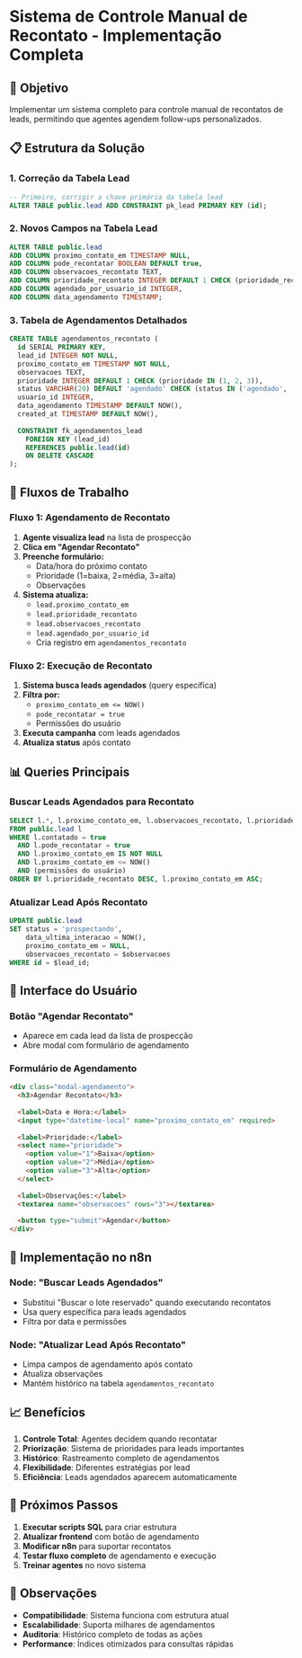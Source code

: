# Sistema de Controle Manual de Recontato - Implementação Completa

## 🎯 Objetivo
Implementar um sistema completo para controle manual de recontatos de leads, permitindo que agentes agendem follow-ups personalizados.

## 📋 Estrutura da Solução

### 1. **Correção da Tabela Lead**
```sql
-- Primeiro, corrigir a chave primária da tabela lead
ALTER TABLE public.lead ADD CONSTRAINT pk_lead PRIMARY KEY (id);
```

### 2. **Novos Campos na Tabela Lead**
```sql
ALTER TABLE public.lead 
ADD COLUMN proximo_contato_em TIMESTAMP NULL,
ADD COLUMN pode_recontatar BOOLEAN DEFAULT true,
ADD COLUMN observacoes_recontato TEXT,
ADD COLUMN prioridade_recontato INTEGER DEFAULT 1 CHECK (prioridade_recontato IN (1, 2, 3)),
ADD COLUMN agendado_por_usuario_id INTEGER,
ADD COLUMN data_agendamento TIMESTAMP;
```

### 3. **Tabela de Agendamentos Detalhados**
```sql
CREATE TABLE agendamentos_recontato (
  id SERIAL PRIMARY KEY,
  lead_id INTEGER NOT NULL,
  proximo_contato_em TIMESTAMP NOT NULL,
  observacoes TEXT,
  prioridade INTEGER DEFAULT 1 CHECK (prioridade IN (1, 2, 3)),
  status VARCHAR(20) DEFAULT 'agendado' CHECK (status IN ('agendado', 'executado', 'cancelado')),
  usuario_id INTEGER,
  data_agendamento TIMESTAMP DEFAULT NOW(),
  created_at TIMESTAMP DEFAULT NOW(),
  
  CONSTRAINT fk_agendamentos_lead 
    FOREIGN KEY (lead_id) 
    REFERENCES public.lead(id) 
    ON DELETE CASCADE
);
```

## 🔄 Fluxos de Trabalho

### **Fluxo 1: Agendamento de Recontato**
1. **Agente visualiza lead** na lista de prospecção
2. **Clica em "Agendar Recontato"** 
3. **Preenche formulário:**
   - Data/hora do próximo contato
   - Prioridade (1=baixa, 2=média, 3=alta)
   - Observações
4. **Sistema atualiza:**
   - `lead.proximo_contato_em`
   - `lead.prioridade_recontato`
   - `lead.observacoes_recontato`
   - `lead.agendado_por_usuario_id`
   - Cria registro em `agendamentos_recontato`

### **Fluxo 2: Execução de Recontato**
1. **Sistema busca leads agendados** (query específica)
2. **Filtra por:**
   - `proximo_contato_em <= NOW()`
   - `pode_recontatar = true`
   - Permissões do usuário
3. **Executa campanha** com leads agendados
4. **Atualiza status** após contato

## 📊 Queries Principais

### **Buscar Leads Agendados para Recontato**
```sql
SELECT l.*, l.proximo_contato_em, l.observacoes_recontato, l.prioridade_recontato
FROM public.lead l
WHERE l.contatado = true
  AND l.pode_recontatar = true
  AND l.proximo_contato_em IS NOT NULL
  AND l.proximo_contato_em <= NOW()
  AND (permissões do usuário)
ORDER BY l.prioridade_recontato DESC, l.proximo_contato_em ASC;
```

### **Atualizar Lead Após Recontato**
```sql
UPDATE public.lead 
SET status = 'prospectando',
    data_ultima_interacao = NOW(),
    proximo_contato_em = NULL,
    observacoes_recontato = $observacoes
WHERE id = $lead_id;
```

## 🎨 Interface do Usuário

### **Botão "Agendar Recontato"**
- Aparece em cada lead da lista de prospecção
- Abre modal com formulário de agendamento

### **Formulário de Agendamento**
```html
<div class="modal-agendamento">
  <h3>Agendar Recontato</h3>
  
  <label>Data e Hora:</label>
  <input type="datetime-local" name="proximo_contato_em" required>
  
  <label>Prioridade:</label>
  <select name="prioridade">
    <option value="1">Baixa</option>
    <option value="2">Média</option>
    <option value="3">Alta</option>
  </select>
  
  <label>Observações:</label>
  <textarea name="observacoes" rows="3"></textarea>
  
  <button type="submit">Agendar</button>
</div>
```

## 🔧 Implementação no n8n

### **Node: "Buscar Leads Agendados"**
- Substitui "Buscar o lote reservado" quando executando recontatos
- Usa query específica para leads agendados
- Filtra por data e permissões

### **Node: "Atualizar Lead Após Recontato"**
- Limpa campos de agendamento após contato
- Atualiza observações
- Mantém histórico na tabela `agendamentos_recontato`

## 📈 Benefícios

1. **Controle Total**: Agentes decidem quando recontatar
2. **Priorização**: Sistema de prioridades para leads importantes
3. **Histórico**: Rastreamento completo de agendamentos
4. **Flexibilidade**: Diferentes estratégias por lead
5. **Eficiência**: Leads agendados aparecem automaticamente

## 🚀 Próximos Passos

1. **Executar scripts SQL** para criar estrutura
2. **Atualizar frontend** com botão de agendamento
3. **Modificar n8n** para suportar recontatos
4. **Testar fluxo completo** de agendamento e execução
5. **Treinar agentes** no novo sistema

## 📝 Observações

- **Compatibilidade**: Sistema funciona com estrutura atual
- **Escalabilidade**: Suporta milhares de agendamentos
- **Auditoria**: Histórico completo de todas as ações
- **Performance**: Índices otimizados para consultas rápidas
